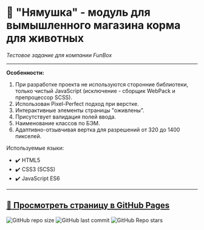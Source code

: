 # :small_orange_diamond: "Нямушка" - модуль для вымышленного магазина корма для животных

_Тестовое задание для компании FunBox_

---

**Особенности:**

1. При разработке проекта не используются сторонние библиотеки, только чистый JavaScript (исключение - сборщик WebPack и препроцессор SCSS).
2. Использован Pixel-Perfect подход при верстке.
3. Интерактивные элементы страницы "оживлены".
4. Присутствует валидация полей ввода.
5. Наименование классов по БЭМ.
6. Адаптивно-отзывчивая вертка для разрешений от 320 до 1400 пикселей.

Используемые языки:

- :heavy_check_mark: HTML5
- :heavy_check_mark: CSS3 (SCSS)
- :heavy_check_mark: JavaScript ES6

---

## [:link: Просмотреть страницу в GitHub Pages](https://uzornakovre.github.io/wb-cart/)

![GitHub repo size](https://img.shields.io/github/repo-size/uzornakovre/wb-cart?color=yellow&style=flat-square) ![GitHub last commit](https://img.shields.io/github/last-commit/uzornakovre/wb-cart?color=blue&style=flat-square) ![GitHub Repo stars](https://img.shields.io/github/stars/uzornakovre/wb-cart?color=pink&style=flat-square)
